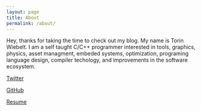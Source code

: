 ```yaml
---
layout: page
title: About
permalink: /about/
---
```


Hey, thanks for taking the time to check out my blog.  My name is Torin Wiebelt.  I am
a self taught C/C++ programmer interested in tools, graphics, physics, asset managment, embeded systems, 
optimization, programing language design, compiler techology, and improvements in the software ecosystem.

[Twitter](https://twitter.com/TorinWiebelt)

[GitHub](https://github.com/Twiebs)

[Resume](https://twiebs.github.io/resume.pdf)